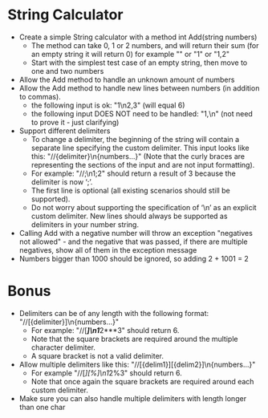 # String Calculator

- Create a simple String calculator with a method int Add(string numbers)
  * The method can take 0, 1 or 2 numbers, and will return their sum (for an empty string it will return 0) for example "" or "1" or "1,2"
  * Start with the simplest test case of an empty string, then move to one and two numbers
- Allow the Add method to handle an unknown amount of numbers
- Allow the Add method to handle new lines between numbers (in addition to commas).
  * the following input is ok: "1\n2,3" (will equal 6)
  * the following input DOES NOT need to be handled: "1,\n" (not need to prove it - just clarifying)
- Support different delimiters
  * To change a delimiter, the beginning of the string will contain a separate line specifying the
    custom delimiter. This input looks like this: "//{delimiter}\n{numbers...}" (Note that the curly
    braces are representing the sections of the input and are not input formatting).
  * For example: "//;\n1;2" should return a result of 3 because the delimiter is now ‘;’.
  * The first line is optional (all existing scenarios should still be supported).
  * Do not worry about supporting the specification of ‘\n’ as an explicit custom delimiter. New lines
    should always be supported as delimiters in your number string.
- Calling Add with a negative number will throw an exception "negatives not allowed" - and the negative
  that was passed, if there are multiple negatives, show all of them in the exception message
- Numbers bigger than 1000 should be ignored, so adding 2 + 1001 = 2

# Bonus

- Delimiters can be of any length with the following format: "//[{delimiter}]\n{numbers...}"
  * For example: "//[***]\n1***2***3" should return 6.
  * Note that the square brackets are required around the multiple character delimiter.
  * A square bracket is not a valid delimiter.
- Allow multiple delimiters like this: "//[{delim1}][{delim2}]\n{numbers...}"
  * For example "//[*][%]\n1*2%3" should return 6.
  * Note that once again the square brackets are required around each custom delimiter.
- Make sure you can also handle multiple delimiters with length longer than one char
